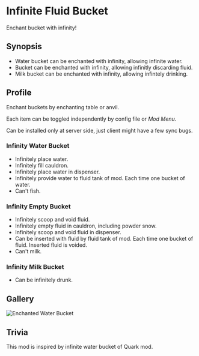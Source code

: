 # Infinite Fluid Bucket
Enchant bucket with infinity!
## Synopsis
- Water bucket can be enchanted with infinity, allowing infinite water.
- Bucket can be enchanted with infinity, allowing infinitly discarding fluid.
- Milk bucket can be enchanted with infinity, allowing infintely drinking.
## Profile
Enchant buckets by enchanting table or anvil.

Each item can be toggled independently by config file or _Mod Menu_.

Can be installed only at server side, just client might have a few sync bugs.
### Infinity Water Bucket
- Infinitely place water.
- Infinitely fill cauldron.
- Infinitely place water in dispenser.
- Infinitely provide water to fluid tank of mod. Each time one bucket of water.
- Can't fish.
### Infinity Empty Bucket
- Infinitely scoop and void fluid.
- Infinitely empty fluid in cauldron, including powder snow.
- Infinitely scoop and void fluid in dispenser.
- Can be inserted with fluid by fluid tank of mod. Each time one bucket of fluid. Inserted fluid is voided.
- Can't milk.
### Infinity Milk Bucket
- Can be infinitely drunk.
## Gallery
![Enchanted Water Bucket](run/screenshots/2024-02-16_13.30.33.png)
## Trivia
This mod is inspired by infinite water bucket of Quark mod.